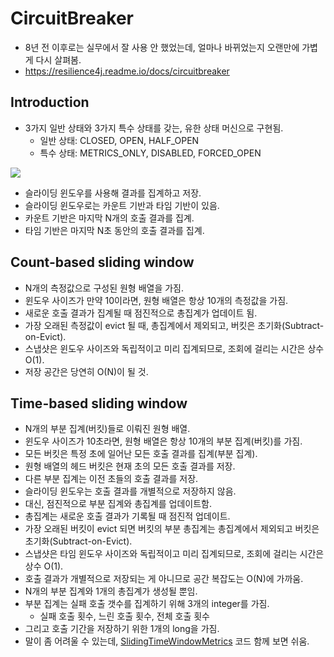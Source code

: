 # CircuitBreaker

- 8년 전 이후로는 실무에서 잘 사용 안 했었는데, 얼마나 바뀌었는지 오랜만에 가볍게 다시 살펴봄.
- https://resilience4j.readme.io/docs/circuitbreaker

## Introduction

- 3가지 일반 상태와 3가지 특수 상태를 갖는, 유한 상태 머신으로 구현됨.
    - 일반 상태: CLOSED, OPEN, HALF_OPEN
    - 특수 상태: METRICS_ONLY, DISABLED, FORCED_OPEN

![](https://files.readme.io/39cdd54-state_machine.jpg)

- 슬라이딩 윈도우를 사용해 결과를 집계하고 저장.
- 슬라이딩 윈도우로는 카운트 기반과 타임 기반이 있음.
- 카운트 기반은 마지막 N개의 호출 결과를 집계.
- 타임 기반은 마지막 N초 동안의 호출 결과를 집계.

## Count-based sliding window

- N개의 측정값으로 구성된 원형 배열을 가짐.
- 윈도우 사이즈가 만약 10이라면, 원형 배열은 항상 10개의 측정값을 가짐.
- 새로운 호출 결과가 집계될 때 점진적으로 총집계가 업데이트 됨. 
- 가장 오래된 측정값이 evict 될 때, 총집계에서 제외되고, 버킷은 초기화(Subtract-on-Evict).
- 스냅샷은 윈도우 사이즈와 독립적이고 미리 집계되므로, 조회에 걸리는 시간은 상수 O(1).
- 저장 공간은 당연히 O(N)이 될 것.

## Time-based sliding window

- N개의 부분 집계(버킷)들로 이뤄진 원형 배열.
- 윈도우 사이즈가 10초라면, 원형 배열은 항상 10개의 부분 집계(버킷)를 가짐.
- 모든 버킷은 특정 초에 일어난 모든 호출 결과를 집계(부분 집계).
- 원형 배열의 헤드 버킷은 현재 초의 모든 호출 결과를 저장.
- 다른 부분 집계는 이전 초들의 호출 결과를 저장.
- 슬라이딩 윈도우는 호출 결과를 개별적으로 저장하지 않음.
- 대신, 점진적으로 부분 집계와 총집계를 업데이트함.
- 총집계는 새로운 호출 결과가 기록될 때 점진적 업데이트.
- 가장 오래된 버킷이 evict 되면 버킷의 부분 총집계는 총집계에서 제외되고 버킷은 초기화(Subtract-on-Evict).
- 스냅샷은 타임 윈도우 사이즈와 독립적이고 미리 집계되므로, 조회에 걸리는 시간은 상수 O(1).
- 호출 결과가 개별적으로 저장되는 게 아니므로 공간 복잡도는 O(N)에 가까움.
- N개의 부분 집계와 1개의 총집계가 생성될 뿐임.
- 부분 집계는 실패 호출 갯수를 집계하기 위해 3개의 integer를 가짐.
    - 실패 호출 횟수, 느린 호출 횟수, 전체 호출 횟수
- 그리고 호출 기간을 저장하기 위한 1개의 long을 가짐.
- 말이 좀 어려울 수 있는데, [SlidingTimeWindowMetrics](https://github.com/resilience4j/resilience4j/blob/master/resilience4j-core/src/main/java/io/github/resilience4j/core/metrics/SlidingTimeWindowMetrics.java) 코드 함께 보면 쉬움.
